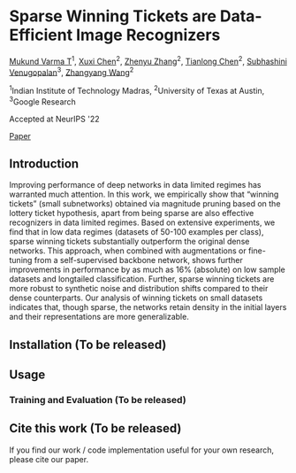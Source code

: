 # Sparse Winning Tickets are Data-Efficient Image Recognizers
[Mukund Varma T]()<sup>1</sup>,
[Xuxi Chen](https://xxchen.site/)<sup>2</sup>,
[Zhenyu Zhang](https://scholar.google.com/citations?user=ZLyJRxoAAAAJ&hl=zh-CN)<sup>2</sup>,
[Tianlong Chen](https://tianlong-chen.github.io/)<sup>2</sup>,
[Subhashini Venugopalan](https://vsubhashini.github.io/)<sup>3</sup>,
[Zhangyang Wang](https://vita-group.github.io/)<sup>2</sup>

<sup>1</sup>Indian Institute of Technology Madras, <sup>2</sup>University of Texas at Austin, <sup>3</sup>Google Research

Accepted at NeurIPS '22

[Paper]()

## Introduction

Improving performance of deep networks in data limited regimes has warranted much attention. In this work, we empirically show that “winning tickets” (small subnetworks) obtained via magnitude pruning based on the lottery ticket hypothesis, apart from being sparse are also effective recognizers in data limited regimes. Based on extensive experiments, we find that in low data regimes (datasets of 50-100 examples per class), sparse winning tickets substantially outperform the original dense networks. This approach, when combined with augmentations or fine-tuning from a self-supervised backbone network, shows further improvements in performance by as much as 16% (absolute) on low sample datasets and longtailed classification. Further, sparse winning tickets are more robust to synthetic noise and distribution shifts compared to their dense counterparts. Our analysis of winning tickets on small datasets indicates that, though sparse, the networks retain density in the initial layers and their representations are more generalizable.

## Installation (To be released)

## Usage

### Training and Evaluation (To be released)

## Cite this work (To be released)

If you find our work / code implementation useful for your own research, please cite our paper.

```

```
